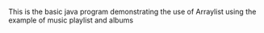 This is the basic java program demonstrating the use of Arraylist using the example of music playlist and albums


